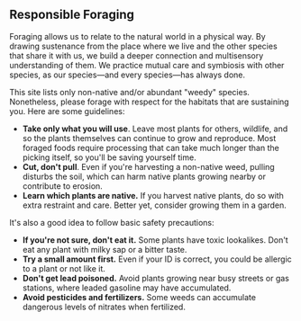 ## Responsible Foraging

Foraging allows us to relate to the natural world in a physical way. By drawing sustenance from the place where we live and the other species that share it with us, we build a deeper connection and multisensory understanding of them. We practice mutual care and symbiosis with other species, as our species—and every species—has always done.

This site lists only non-native and/or abundant "weedy" species. Nonetheless, please forage with respect for the habitats that are sustaining you. Here are some guidelines:

- **Take only what you will use**. Leave most plants for others, wildlife, and so the plants themselves can continue to grow and reproduce. Most foraged foods require processing that can take much longer than the picking itself, so you'll be saving yourself time.
- **Cut, don't pull**. Even if you're harvesting a non-native weed, pulling disturbs the soil, which can harm native plants growing nearby or contribute to erosion.
- **Learn which plants are native.** If you harvest native plants, do so with extra restraint and care. Better yet, consider growing them in a garden.

It's also a good idea to follow basic safety precautions:

- **If you're not sure, don't eat it.** Some plants have toxic lookalikes. Don't eat any plant with milky sap or a bitter taste.
- **Try a small amount first.** Even if your ID is correct, you could be allergic to a plant or not like it.
- **Don't get lead poisoned.** Avoid plants growing near busy streets or gas stations, where leaded gasoline may have accumulated.
- **Avoid pesticides and fertilizers.** Some weeds can accumulate dangerous levels of nitrates when fertilized.
